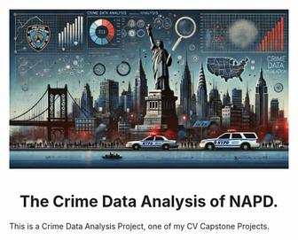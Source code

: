 #
<p align="center">
       <img width="1024" src='Images/CDA_NYPD_IM_02.png' alt="Logo">
</p>

<h1 align="center">
  The Crime Data Analysis of NAPD.
</h1>

<p align="Justify">
This is a Crime Data Analysis Project, one of my CV Capstone Projects.
</p>

